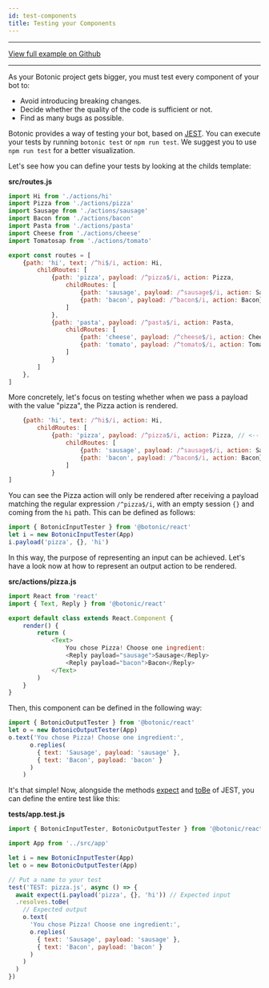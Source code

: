 ```yaml
---
id: test-components
title: Testing your Components
---
```


---

[<u>View full example on Github</u>](https://github.com/hubtype/botonic/tree/master/packages/botonic-cli/templates/childs/tests/app.test.js)  

---

As your Botonic project gets bigger, you must test every component of your bot to:  

* Avoid introducing breaking changes.
* Decide whether the quality of the code is sufficient or not.
* Find as many bugs as possible.

Botonic provides a way of testing your bot, based on [JEST](https://jestjs.io/).
You can execute your tests by running `botonic test` or `npm run test`. 
We suggest you to use `npm run test` for a better visualization.

Let's see how you can define your tests by looking at the childs template:

**src/routes.js**

```javascript
import Hi from './actions/hi'
import Pizza from './actions/pizza'
import Sausage from './actions/sausage'
import Bacon from './actions/bacon'
import Pasta from './actions/pasta'
import Cheese from './actions/cheese'
import Tomatosap from './actions/tomato'

export const routes = [
    {path: 'hi', text: /^hi$/i, action: Hi,
        childRoutes: [
            {path: 'pizza', payload: /^pizza$/i, action: Pizza, 
                childRoutes: [
                    {path: 'sausage', payload: /^sausage$/i, action: Sausage},
                    {path: 'bacon', payload: /^bacon$/i, action: Bacon}
                ]
            },
            {path: 'pasta', payload: /^pasta$/i, action: Pasta, 
                childRoutes: [
                    {path: 'cheese', payload: /^cheese$/i, action: Cheese},
                    {path: 'tomato', payload: /^tomato$/i, action: Tomato}
                ]
            }
        ]
    },
]
```

More concretely, let's focus on testing whether when we pass a payload with the value "pizza", 
the Pizza action is rendered. 

```javascript
    {path: 'hi', text: /^hi$/i, action: Hi,
        childRoutes: [
            {path: 'pizza', payload: /^pizza$/i, action: Pizza, // <-- input to test
                childRoutes: [
                    {path: 'sausage', payload: /^sausage$/i, action: Sausage},
                    {path: 'bacon', payload: /^bacon$/i, action: Bacon}
                ]
            }
]
```

You can see the Pizza action will only be rendered after receiving a payload matching 
the regular expression `/^pizza$/i`, with an empty session `{}` and coming from the `hi` path. This can be defined as follows:

```javascript
import { BotonicInputTester } from '@botonic/react'
let i = new BotonicInputTester(App)
i.payload('pizza', {}, 'hi')
```

In this way, the purpose of representing an input can be achieved. 
Let's have a look now at how to represent an output action to be rendered.

**src/actions/pizza.js**

```javascript
import React from 'react'
import { Text, Reply } from '@botonic/react'

export default class extends React.Component {
	render() {
		return (
			<Text>
				You chose Pizza! Choose one ingredient:
				<Reply payload="sausage">Sausage</Reply>
				<Reply payload="bacon">Bacon</Reply>
			</Text>
		)
	}
}
```

Then, this component can be defined in the following way:

```javascript
import { BotonicOutputTester } from '@botonic/react'
let o = new BotonicOutputTester(App)
o.text('You chose Pizza! Choose one ingredient:',
      o.replies(
        { text: 'Sausage', payload: 'sausage' },
        { text: 'Bacon', payload: 'bacon' }
      )
    )
```

It's that simple! Now, alongside the methods [expect](https://jestjs.io/docs/en/expect#expectvalue) and [toBe](https://jestjs.io/docs/en/expect#tobevalue) of JEST, you can define the entire test like this:

**tests/app.test.js**

```javascript
import { BotonicInputTester, BotonicOutputTester } from '@botonic/react'

import App from '../src/app'

let i = new BotonicInputTester(App)
let o = new BotonicOutputTester(App)

// Put a name to your test
test('TEST: pizza.js', async () => {        
  await expect(i.payload('pizza', {}, 'hi')) // Expected input 
  .resolves.toBe(
    // Expected output                            
    o.text(                                  
      'You chose Pizza! Choose one ingredient:',
      o.replies(
        { text: 'Sausage', payload: 'sausage' },
        { text: 'Bacon', payload: 'bacon' }
      )
    )
  )
})
```


